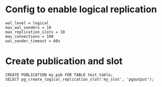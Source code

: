 # Config to enable logical replication
```
wal_level = logical
max_wal_senders = 10
max_replication_slots = 10
max_connections = 100
wal_sender_timeout = 60s
```

# Create publication and slot
``` 
CREATE PUBLICATION my_pub FOR TABLE test_table;
SELECT pg_create_logical_replication_slot('my_slot', 'pgoutput');
```

